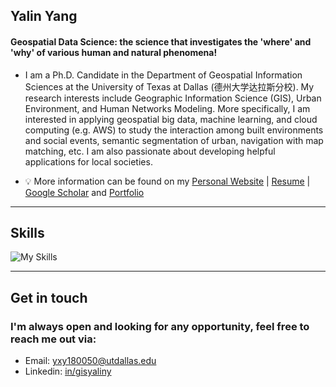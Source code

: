 ## **Yalin Yang**
#### Geospatial Data Science: the science that investigates the 'where' and 'why' of various human and natural phenomena!

+ I am a Ph.D. Candidate in the Department of Geospatial Information Sciences at the University of Texas at Dallas (德州大学达拉斯分校). My research interests include Geographic Information Science (GIS), Urban Environment, and Human Networks Modeling. More specifically, I am interested in applying geospatial big data, machine learning, and cloud computing (e.g. AWS) to study the interaction among built environments and social events, semantic segmentation of urban, navigation with map matching, etc. I am also passionate about developing helpful applications for local societies.

+ 💡 More information can be found on my [Personal Website](https://gisyaliny.github.io/) | [Resume](https://drive.google.com/file/d/1kBpkzop2oIpSJ4uQrgDGRznApmw__EDJ/view?usp=sharing) | [Google Scholar](https://scholar.google.com/citations?hl=en&user=wdkZhlwAAAAJ) and [Portfolio](https://gisyaliny.github.io/projects/)

---

## **Skills**
![My Skills](https://skills.thijs.gg/icons?i=py,r,js,github,git)

---

## Get in touch
### **I'm always open and looking for any opportunity, feel free to reach me out via:<br />**
- Email: [yxy180050@utdallas.edu](mailto:yxy180050@utdallas.edu)<br />
- Linkedin: [in/gisyaliny](www.linkedin.com/in/gisyaliny)<br />
